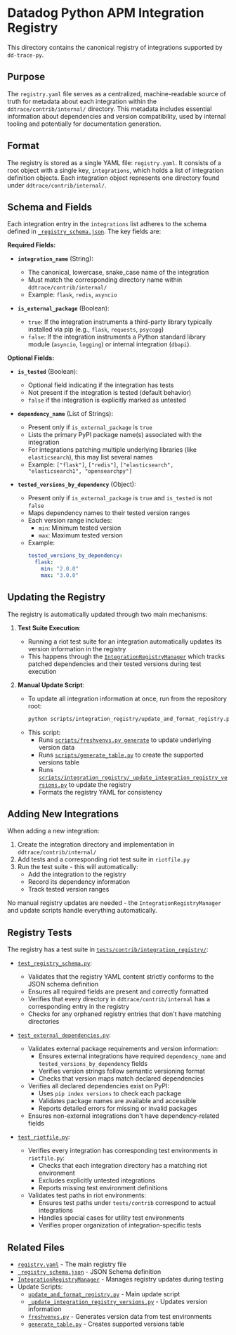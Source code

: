 # Datadog Python APM Integration Registry

This directory contains the canonical registry of integrations supported by `dd-trace-py`.

## Purpose

The `registry.yaml` file serves as a centralized, machine-readable source of truth for metadata about each integration within the `ddtrace/contrib/internal/` directory. This metadata includes essential information about dependencies and version compatibility, used by internal tooling and potentially for documentation generation.

## Format

The registry is stored as a single YAML file: `registry.yaml`. It consists of a root object with a single key, `integrations`, which holds a list of integration definition objects. Each integration object represents one directory found under `ddtrace/contrib/internal/`.

## Schema and Fields

Each integration entry in the `integrations` list adheres to the schema defined in [`_registry_schema.json`](./registry_schema.json). The key fields are:

**Required Fields:**

* **`integration_name`** (String):
  * The canonical, lowercase, snake_case name of the integration
  * Must match the corresponding directory name within `ddtrace/contrib/internal/`
  * Example: `flask`, `redis`, `asyncio`

* **`is_external_package`** (Boolean):
  * `true`: If the integration instruments a third-party library typically installed via pip (e.g., `flask`, `requests`, `psycopg`)
  * `false`: If the integration instruments a Python standard library module (`asyncio`, `logging`) or internal integration (`dbapi`).

**Optional Fields:**

* **`is_tested`** (Boolean):
  * Optional field indicating if the integration has tests
  * Not present if the integration is tested (default behavior)
  * `false` if the integration is explicitly marked as untested

* **`dependency_name`** (List of Strings):
  * Present only if `is_external_package` is `true`
  * Lists the primary PyPI package name(s) associated with the integration
  * For integrations patching multiple underlying libraries (like `elasticsearch`), this may list several names
  * Example: `["flask"]`, `["redis"]`, `["elasticsearch", "elasticsearch1", "opensearchpy"]`

* **`tested_versions_by_dependency`** (Object):
  * Present only if `is_external_package` is `true` and `is_tested` is not `false`
  * Maps dependency names to their tested version ranges
  * Each version range includes:
    * `min`: Minimum tested version
    * `max`: Maximum tested version
  * Example:
    ```yaml
    tested_versions_by_dependency:
      flask:
        min: "2.0.0"
        max: "3.0.0"
    ```

## Updating the Registry

The registry is automatically updated through two main mechanisms:

1. **Test Suite Execution**:
   * Running a riot test suite for an integration automatically updates its version information in the registry
   * This happens through the [`IntegrationRegistryManager`](../../tests/contrib/conftest.py) which tracks patched dependencies and their tested versions during test execution

2. **Manual Update Script**:
   * To update all integration information at once, run from the repository root:
     ```bash
     python scripts/integration_registry/update_and_format_registry.py
     ```
   * This script:
     * Runs [`scripts/freshvenvs.py generate`](../../scripts/freshvenvs.py) to update underlying version data
     * Runs [`scripts/generate_table.py`](../../scripts/generate_table.py) to create the supported versions table
     * Runs [`scripts/integration_registry/_update_integration_registry_versions.py`](../../scripts/integration_registry/_update_integration_registry_versions.py) to update the registry
     * Formats the registry YAML for consistency

## Adding New Integrations

When adding a new integration:

1. Create the integration directory and implementation in `ddtrace/contrib/internal/`
2. Add tests and a corresponding riot test suite in `riotfile.py`
3. Run the test suite - this will automatically:
   * Add the integration to the registry
   * Record its dependency information
   * Track tested version ranges

No manual registry updates are needed - the `IntegrationRegistryManager` and update scripts handle everything automatically.

## Registry Tests

The registry has a test suite in [`tests/contrib/integration_registry/`](../../tests/contrib/integration_registry/):

* [`test_registry_schema.py`](../../tests/contrib/integration_registry/test_registry_schema.py):
  * Validates that the registry YAML content strictly conforms to the JSON schema definition
  * Ensures all required fields are present and correctly formatted
  * Verifies that every directory in `ddtrace/contrib/internal` has a corresponding entry in the registry
  * Checks for any orphaned registry entries that don't have matching directories

* [`test_external_dependencies.py`](../../tests/contrib/integration_registry/test_external_dependencies.py):
  * Validates external package requirements and version information:
    * Ensures external integrations have required `dependency_name` and `tested_versions_by_dependency` fields
    * Verifies version strings follow semantic versioning format
    * Checks that version maps match declared dependencies
  * Verifies all declared dependencies exist on PyPI:
    * Uses `pip index versions` to check each package
    * Validates package names are available and accessible
    * Reports detailed errors for missing or invalid packages
  * Ensures non-external integrations don't have dependency-related fields

* [`test_riotfile.py`](../../tests/contrib/integration_registry/test_riotfile.py):
  * Verifies every integration has corresponding test environments in `riotfile.py`:
    * Checks that each integration directory has a matching riot environment
    * Excludes explicitly untested integrations
    * Reports missing test environment definitions
  * Validates test paths in riot environments:
    * Ensures test paths under `tests/contrib` correspond to actual integrations
    * Handles special cases for utility test environments
    * Verifies proper organization of integration-specific tests

## Related Files

* [`registry.yaml`](./registry.yaml) - The main registry file
* [`_registry_schema.json`](./registry_schema.json) - JSON Schema definition
* [`IntegrationRegistryManager`](../../tests/contrib/conftest.py) - Manages registry updates during testing
* Update Scripts:
  * [`update_and_format_registry.py`](../../scripts/integration_registry/update_and_format_registry.py) - Main update script
  * [`_update_integration_registry_versions.py`](../../scripts/integration_registry/_update_integration_registry_versions.py) - Updates version information
  * [`freshvenvs.py`](../../scripts/freshvenvs.py) - Generates version data from test environments
  * [`generate_table.py`](../../scripts/generate_table.py) - Creates supported versions table
